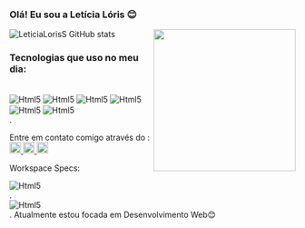 ### Olá! Eu sou a Letícia Lóris 😊

<div >
<img align="right" height="250em" src="https://lh3.googleusercontent.com/fife/AKsag4OEzIPHu0w5GA88JnkBxQkUujcjlgEY-0t2WSylMqj2ZXy48_1a_vlasR6SD0MUZqNl3s5cV8mAjxoQk3u2hJdVDU_Q4sstZP-R9USFXs7RX7Lk01PbVAqyi1Er36ODwrRYWBuN0rHuJ44A47HK2NO624zCJhxIywitFu77o84q5oJtBjzDCzrI3zeRTkTWOgNxktQ_e9DEXr0a3xZFjEnartfbTpZ74Czl_zr_VUJuPGpBqPg2DJrd7FHkQCpKeiCF1M-eIR1nsbEd6wI9AfWXCBP7PGg7lZrWlzTGsdauui7uIZfareDUqkMPCitF_xKDJh8u38pigRV3C9se2V4lN8h4CTWQfmhzsFX5M30I4_L3MD4TmGkTFfgfGoz8PhoKVp1b-7w7FOccos7OgV7XL6DJ1Z_Vm2RTpxtebV9GNO6y66lDFdSk-tXAofuIIZIubrHvvv-Do9kazT_WRI62joXTBsASbzCdWQU2XhyE60_LpYfY2uL6c0GSGeyLgTvHU8XhtcAn37HJVJR3aEbF6UhCEqT00zISO0jrPBIsEprLhoprIk-B8GXzFhsmjLKINWlRb3cERioDg6Nqe-N46N_WxUaj4C_-h3RJITr-yhpD2v6yGiDIpz1luASMSjE7Zn-UnMHRsvFKacYyeLmq-CLPUW_-6Z31Ixpa6VE1inBR_fRHer1kj4btqVbaWRfAdHOUxVxhZ53b87HQ0ms3bw0A8IN1uykCExdAzT63UHlJ-LF3E7x8RbtnN8ygEXzXIRPEtRdG4EUMWLriuRJ3j-jcBX9fK3PtW2rzsZ5nJKaZqqEvqWo9kyksxj1RHOs4D8QNSGzdep6P5vdQovzxoxaIyJIq4VHyKpmVOFbZy-rxWqBn7Ys6CTh4_irpUztEWxajElXHPAvwP1wHNsjXPJPfEY9BKa_Vpf-4jRSxXnPdmVfrrTgmz8n1RntaxE6KkAlIX6utSfrK7bB5aR6p9TArvqOirIrN5ryrrSyBPR6XeZTi0rDE9q9KunJXPhSC-vB5VKIdBhAzZico_SNbmRlQEJgsN2wavcaPTePFoMuCLzMF8EHGaoCos95FqvZr3LcFVSKxvty7lUNj9cH0VIMboHplFhMEa4OO0LOF56S9O-1h4ra53IprtBemPX51W5vLuJH07H7CjiBAndDJKLSdW18BvXNk_6ZFD38FpbjVkRLcGjlCvBbc3gGGpm5fVrgAwB2uDaZneqw4z4C12rRazUeRtdHnFDg8rtYISo1Vr4xL2SIiJL-slJdbhsGWaf3ZU0Gu2ZazDXRTUhNBeX79KFFWnryeOpnzSgtQGjd2-uFK1VkyM5uycy5VGvgByJga8Fjtmva24NUzMsIZA_AI8fwlddrloi5GT_pJsg9CIIKe_QswEREz72NB_aJjOxKOtd4GrCNkKjrzeSc9mNUzwWY1nFvSGTrNawKFsH86JehsQUhIGLhcBqUH7F9gkOZ_7DmvUHpF7kGmk61Dc1aFT5SsCOci_RdnYFWL-6FvoKVHEvhwKxvdN4lOR8O1MgYD-gDmcF98ETQhMl7ZTaKq8gaYMplpqte88QEQ930ADZcP3o04c473lMDiAcg5ISGqqdGuCw=s600-w600-h600-s-no?authuser=">
</div>


![LeticiaLorisS GitHub stats](https://github-readme-stats.vercel.app/api?username=LeticiaLorisS&show_icons=true&theme=material-palenight)

### Tecnologias que uso no meu dia:

<div style="display: inline_black"><br/>
<img align="center"alt="Html5"src="https://img.shields.io/badge/HTML-239120?style=for-the-badge&logo=html5&logoColor=white"/>
<img align="center"alt="Html5"src="https://img.shields.io/badge/CSS-239120?&style=for-the-badge&logo=css3&logoColor=white"/>
<img align="center"alt="Html5"src="https://img.shields.io/badge/Python-3776AB?style=for-the-badge&logo=python&logoColor=white"/>
<img align="center"alt="Html5"src="https://img.shields.io/badge/JavaScript-F7DF1E?style=for-the-badge&logo=javascript&logoColor=black"/>
<img align="center"alt="Html5"src="https://img.shields.io/badge/MySQL-00000F?style=for-the-badge&logo=mysql&logoColor=white"/>
<img align="center"alt="Html5"src="https://img.shields.io/badge/HTML5-E34F26?style=for-the-badge&logo=html5&logoColor=white"/>
</div>.

Entre em contato comigo através do :
<a href="https://www.instagram.com/let_loris/" target="_blank">
  <img src="https://img.shields.io/badge/-Instagram-%23E4405F?style=for-the-badge&logo=instagram&logoColor=black" height="20px">
  </a>
  <a href="mailto:leticialoris4@gmail.com">
  <img src="https://img.shields.io/badge/Gmail-D14836?style=for-the-badge&logo=gmail&logoColor=white" height="20px">
  </a>
  </a>
  <a href="https://www.linkedin.com/in/leticia-l-131995219/" target="_blank">
  <img src="https://img.shields.io/badge/-LinkedIn-%230077B5?style=for-the-badge&logo=linkedin&logoColor=black" height="20px">
  </a> 



Workspace Specs:
<div>
<img align="center"alt="Html5"src="https://img.shields.io/badge/Intel-Core_i3_10th-0071C5?style=for-the-badge&logo=intel&logoColor=white"/>
</div>
.
<div>
<img align="center"alt="Html5"src="https://img.shields.io/badge/NVIDIA-GTX750TI-76B900?style=for-the-badge&logo=nvidia&logoColor=white"/>
</div>
.
Atualmente estou focada em Desenvolvimento Web😊
